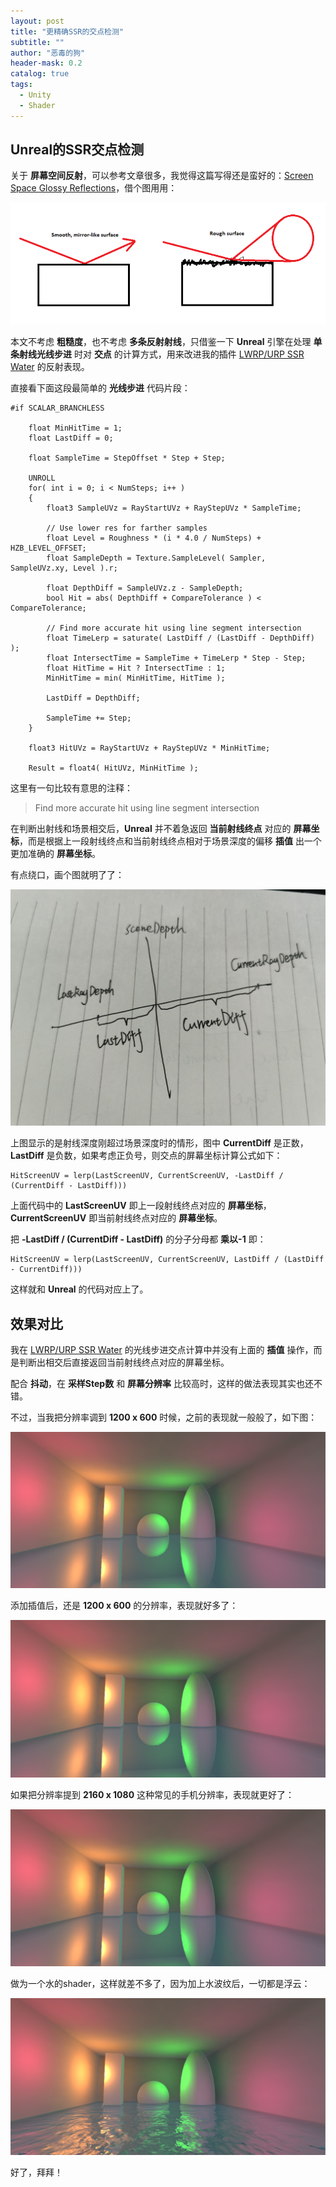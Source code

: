 ```yaml
---
layout: post
title: "更精确SSR的交点检测"
subtitle: ""
author: "恶毒的狗"
header-mask: 0.2
catalog: true
tags:
  - Unity
  - Shader
---
```


## Unreal的SSR交点检测

关于 **屏幕空间反射**，可以参考文章很多，我觉得这篇写得还是蛮好的：[Screen Space Glossy Reflections](http://roar11.com/2015/07/screen-space-glossy-reflections/)，借个图用用：

![](/img/accurate-hit/screenshot1.png)

本文不考虑 **粗糙度**，也不考虑 **多条反射射线**，只借鉴一下 **Unreal** 引擎在处理 **单条射线光线步进** 时对 **交点** 的计算方式，用来改进我的插件 [LWRP/URP SSR Water](https://assetstore.unity.com/packages/vfx/shaders/lwrp-urp-ssr-water-155402?aid=1101l85Tr) 的反射表现。

直接看下面这段最简单的 **光线步进** 代码片段：
 
```
#if SCALAR_BRANCHLESS    

    float MinHitTime = 1;
    float LastDiff = 0;

    float SampleTime = StepOffset * Step + Step; 

    UNROLL
    for( int i = 0; i < NumSteps; i++ )
    {
        float3 SampleUVz = RayStartUVz + RayStepUVz * SampleTime;
        
        // Use lower res for farther samples
        float Level = Roughness * (i * 4.0 / NumSteps) + HZB_LEVEL_OFFSET;
        float SampleDepth = Texture.SampleLevel( Sampler, SampleUVz.xy, Level ).r;

        float DepthDiff = SampleUVz.z - SampleDepth;
        bool Hit = abs( DepthDiff + CompareTolerance ) < CompareTolerance;

        // Find more accurate hit using line segment intersection 
        float TimeLerp = saturate( LastDiff / (LastDiff - DepthDiff) ); 
        float IntersectTime = SampleTime + TimeLerp * Step - Step; 
        float HitTime = Hit ? IntersectTime : 1;
        MinHitTime = min( MinHitTime, HitTime );

        LastDiff = DepthDiff;     

        SampleTime += Step;       
    }

    float3 HitUVz = RayStartUVz + RayStepUVz * MinHitTime;

    Result = float4( HitUVz, MinHitTime );
```

这里有一句比较有意思的注释：

> Find more accurate hit using line segment intersection 

在判断出射线和场景相交后，**Unreal** 并不着急返回 **当前射线终点** 对应的 **屏幕坐标**，而是根据上一段射线终点和当前射线终点相对于场景深度的偏移 **插值** 出一个更加准确的 **屏幕坐标**。

有点绕口，画个图就明了了：

![](/img/accurate-hit/screenshot2.jpg)

上图显示的是射线深度刚超过场景深度时的情形，图中 **CurrentDiff** 是正数，**LastDiff** 是负数，如果考虑正负号，则交点的屏幕坐标计算公式如下：

```
HitScreenUV = lerp(LastScreenUV, CurrentScreenUV, -LastDiff / (CurrentDiff - LastDiff)))
```

上面代码中的 **LastScreenUV** 即上一段射线终点对应的 **屏幕坐标**，**CurrentScreenUV** 即当前射线终点对应的 **屏幕坐标**。

把 **-LastDiff / (CurrentDiff - LastDiff)** 的分子分母都 **乘以-1** 即：

```
HitScreenUV = lerp(LastScreenUV, CurrentScreenUV, LastDiff / (LastDiff - CurrentDiff)))
```

这样就和 **Unreal** 的代码对应上了。

## 效果对比

我在 [LWRP/URP SSR Water](https://assetstore.unity.com/packages/vfx/shaders/lwrp-urp-ssr-water-155402?aid=1101l85Tr) 的光线步进交点计算中并没有上面的 **插值** 操作，而是判断出相交后直接返回当前射线终点对应的屏幕坐标。

配合 **抖动**，在 **采样Step数** 和 **屏幕分辨率** 比较高时，这样的做法表现其实也还不错。

不过，当我把分辨率调到 **1200 x 600** 时候，之前的表现就一般般了，如下图：

![](/img/accurate-hit/screenshot3.png)

添加插值后，还是 **1200 x 600** 的分辨率，表现就好多了：

![](/img/accurate-hit/screenshot4.png)

如果把分辨率提到 **2160 x 1080** 这种常见的手机分辨率，表现就更好了：

![](/img/accurate-hit/screenshot5.png)

做为一个水的shader，这样就差不多了，因为加上水波纹后，一切都是浮云：

![](/img/accurate-hit/screenshot6.png)

好了，拜拜！












































































































































































